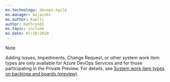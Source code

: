 ```yaml
---
ms.technology: devops-agile
ms.manager: mijacobs
ms.author: kaelli
author: KathrynEE
ms.topic: include
ms.date: 07/20/2020
---
```




> [!NOTE]  
> Adding Issues, Impediments, Change Request, or other system work item types are only available for Azure DevOps Services and for those participating in the Private Preview. For details, see [System work item types on backlogs and boards (preview)](https://devblogs.microsoft.com/devops/azure-boards-summer-update/). 


